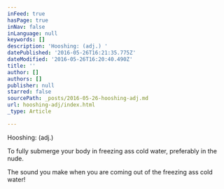 ```yaml
---
inFeed: true
hasPage: true
inNav: false
inLanguage: null
keywords: []
description: 'Hooshing: (adj.) '
datePublished: '2016-05-26T16:21:35.775Z'
dateModified: '2016-05-26T16:20:40.490Z'
title: ''
author: []
authors: []
publisher: null
starred: false
sourcePath: _posts/2016-05-26-hooshing-adj.md
url: hooshing-adj/index.html
_type: Article

---
```

Hooshing: (adj.) 

To fully submerge your body in freezing ass cold water, preferably in the nude.

The sound you make when you are coming out of the freezing ass cold water!